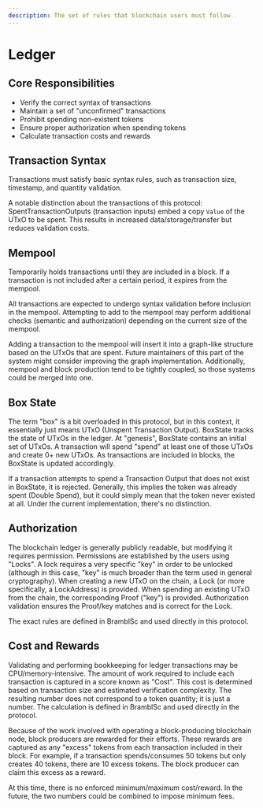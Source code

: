 ```yaml
---
description: The set of rules that blockchain users must follow.
---
```


# Ledger

## Core Responsibilities

* Verify the correct syntax of transactions
* Maintain a set of "unconfirmed" transactions
* Prohibit spending non-existent tokens
* Ensure proper authorization when spending tokens
* Calculate transaction costs and rewards

## Transaction Syntax

Transactions must satisfy basic syntax rules, such as transaction size, timestamp, and quantity validation.

A notable distinction about the transactions of this protocol: SpentTransactionOutputs (transaction inputs) embed a copy   `Value` of the UTxO to be spent. This results in increased data/storage/transfer but reduces validation costs.

## Mempool

Temporarily holds transactions until they are included in a block. If a transaction is not included after a certain period, it expires from the mempool.

All transactions are expected to undergo syntax validation before inclusion in the mempool. Attempting to add to the mempool may perform additional checks (semantic and authorization) depending on the current size of the mempool.

Adding a transaction to the mempool will insert it into a graph-like structure based on the UTxOs that are spent. Future maintainers of this part of the system might consider improving the graph implementation. Additionally, mempool and block production tend to be tightly coupled, so those systems could be merged into one.

## Box State

The term "box" is a bit overloaded in this protocol, but in this context, it essentially just means UTxO (Unspent Transaction Output). BoxState tracks the state of UTxOs in the ledger. At "genesis", BoxState contains an initial set of UTxOs. A transaction will spend "spend" at least one of those UTxOs and create 0+ new UTxOs. As transactions are included in blocks, the BoxState is updated accordingly.

If a transaction attempts to spend a Transaction Output that does not exist in BoxState, it is rejected. Generally, this implies the token was already spent (Double Spend), but it could simply mean that the token never existed at all. Under the current implementation, there's no distinction.

## Authorization

The blockchain ledger is generally publicly readable, but modifying it requires permission. Permissions are established by the users using "Locks". A lock requires a very specific "key" in order to be unlocked (although in this case, "key" is much broader than the term used in general cryptography). When creating a new UTxO on the chain, a Lock (or more specifically, a LockAddress) is provided. When spending an existing UTxO from the chain, the corresponding Proof ("key") is provided. Authorization validation ensures the Proof/key matches and is correct for the Lock.

The exact rules are defined in BramblSc and used directly in this protocol.

## Cost and Rewards

Validating and performing bookkeeping for ledger transactions may be CPU/memory-intensive. The amount of work required to include each transaction is captured in a score known as "Cost". This cost is determined based on transaction size and estimated verification complexity. The resulting number does not correspond to a token quantity; it is just a number. The calculation is defined in BramblSc and used directly in the protocol.

Because of the work involved with operating a block-producing blockchain node, block producers are rewarded for their efforts. These rewards are captured as any "excess" tokens from each transaction included in their block. For example, if a transaction spends/consumes 50 tokens but only creates 40 tokens, there are 10 excess tokens. The block producer can claim this excess as a reward.

At this time, there is no enforced minimum/maximum cost/reward. In the future, the two numbers could be combined to impose minimum fees.
